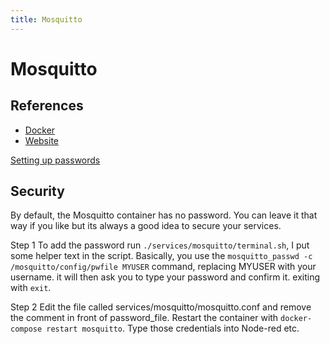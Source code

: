 ```yaml
---
title: Mosquitto
---
```

# Mosquitto
## References
- [Docker](https://hub.docker.com/_/eclipse-mosquitto)
- [Website](https://mosquitto.org/)

[Setting up passwords](https://www.youtube.com/watch?v=1msiFQT_flo)

## Security
By default, the Mosquitto container has no password. You can leave it that way if you like but its always a good idea to secure your services.

Step 1
To add the password run `./services/mosquitto/terminal.sh`, I put some helper text in the script. Basically, you use the `mosquitto_passwd -c /mosquitto/config/pwfile MYUSER` command, replacing MYUSER with your username. it will then ask you to type your password and confirm it. exiting with `exit`. 

Step 2
Edit the file called services/mosquitto/mosquitto.conf and remove the comment in front of password_file. Restart the container with `docker-compose restart mosquitto`. Type those credentials into Node-red etc.

